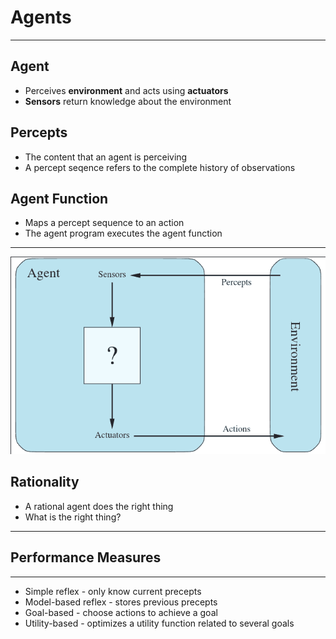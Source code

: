 Agents
======
---

Agent
-----

- Perceives **environment** and acts using **actuators**
- **Sensors** return knowledge about the environment

Percepts
--------

- The content that an agent is perceiving
- A percept seqence refers to the complete history of observations

Agent Function
--------------

- Maps a percept sequence to an action
- The agent program executes the agent function

---

![Agent Environment Model](media/agent.png)

Rationality
-----------

- A rational agent does the right thing
- What is the right thing?

---

Performance Measures
--------------------

---

- Simple reflex - only know current precepts
- Model-based reflex - stores previous precepts
- Goal-based - choose actions to achieve a goal
- Utility-based - optimizes a utility function related to several goals

